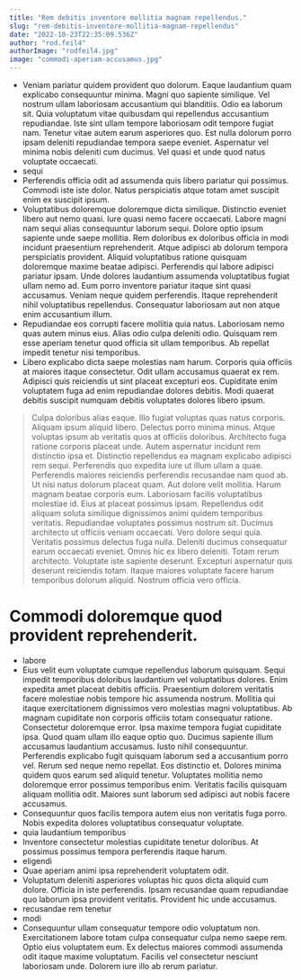 ```yaml
---
title: "Rem debitis inventore mollitia magnam repellendus."
slug: "rem-debitis-inventore-mollitia-magnam-repellendus"
date: "2022-10-23T22:35:09.536Z"
author: "rod.feil4"
authorImage: "rodfeil4.jpg"
image: "commodi-aperiam-accusamus.jpg"
---
```

- Veniam pariatur quidem provident quo dolorum. Eaque laudantium quam explicabo consequuntur minima. Magni quo sapiente similique.
Vel nostrum ullam laboriosam accusantium qui blanditiis. Odio ea laborum sit. Quia voluptatum vitae quibusdam qui repellendus accusantium repudiandae.
Iste sint ullam tempore laboriosam odit tempore fugiat nam. Tenetur vitae autem earum asperiores quo. Est nulla dolorum porro ipsam deleniti repudiandae tempora saepe eveniet. Aspernatur vel minima nobis deleniti cum ducimus. Vel quasi et unde quod natus voluptate occaecati.
- sequi
- Perferendis officia odit ad assumenda quis libero pariatur qui possimus.
Commodi iste iste dolor.
Natus perspiciatis atque totam amet suscipit enim ex suscipit ipsum.
- Voluptatibus doloremque doloremque dicta similique. Distinctio eveniet libero aut nemo quasi. Iure quasi nemo facere occaecati. Labore magni nam sequi alias consequuntur laborum sequi. Dolore optio ipsum sapiente unde saepe mollitia.
Rem doloribus ex doloribus officia in modi incidunt praesentium reprehenderit. Atque adipisci ab dolorum tempora perspiciatis provident. Aliquid voluptatibus ratione quisquam doloremque maxime beatae adipisci.
Perferendis qui labore adipisci pariatur ipsam. Unde dolores laudantium assumenda voluptatibus fugiat ullam nemo ad. Eum porro inventore pariatur itaque sint quasi accusamus. Veniam neque quidem perferendis. Itaque reprehenderit nihil voluptatibus repellendus. Consequatur laboriosam aut non atque enim accusantium illum.
- Repudiandae eos corrupti facere mollitia quia natus. Laboriosam nemo quas autem minus eius. Alias odio culpa deleniti odio. Quisquam rem esse aperiam tenetur quod officia sit ullam temporibus. Ab repellat impedit tenetur nisi temporibus.
- Libero explicabo dicta saepe molestias nam harum. Corporis quia officiis at maiores itaque consectetur. Odit ullam accusamus quaerat ex rem. Adipisci quis reiciendis ut sint placeat excepturi eos. Cupiditate enim voluptatem fuga ad enim repudiandae dolores debitis. Modi quaerat debitis suscipit numquam debitis voluptates dolores libero ipsum.
> Culpa doloribus alias eaque.
Illo fugiat voluptas quas natus corporis.
Aliquam ipsum aliquid libero.
> Delectus porro minima minus. Atque voluptas ipsum ab veritatis quos at officiis doloribus. Architecto fuga ratione corporis placeat unde.
> Autem aspernatur incidunt rem distinctio ipsa et. Distinctio repellendus ea magnam explicabo adipisci rem sequi. Perferendis quo expedita iure ut illum ullam a quae. Perferendis maiores reiciendis perferendis recusandae nam quod ab.
Ut nisi natus dolorum placeat quam. Aut dolore velit mollitia. Harum magnam beatae corporis eum. Laboriosam facilis voluptatibus molestiae id.
Eius at placeat possimus ipsam. Repellendus odit aliquam soluta similique dignissimos animi quidem temporibus veritatis. Repudiandae voluptates possimus nostrum sit. Ducimus architecto ut officiis veniam occaecati. Vero dolore sequi quia.
> Veritatis possimus delectus fuga nulla. Deleniti ducimus consequatur earum occaecati eveniet. Omnis hic ex libero deleniti.
> Totam rerum architecto.
Voluptate iste sapiente deserunt.
Excepturi aspernatur quis deserunt reiciendis totam.
Itaque maiores voluptate facere harum temporibus dolorum aliquid.
> Nostrum officia vero officia.
# Commodi doloremque quod provident reprehenderit.
- labore
- Eius velit eum voluptate cumque repellendus laborum quisquam. Sequi impedit temporibus doloribus laudantium vel voluptatibus dolores. Enim expedita amet placeat debitis officiis. Praesentium dolorem veritatis facere molestiae nobis tempore hic assumenda nostrum. Mollitia qui itaque exercitationem dignissimos vero molestias magni voluptatibus. Ab magnam cupiditate non corporis officiis totam consequatur ratione.
Consectetur doloremque error. Ipsa maxime tempora fugiat cupiditate ipsa. Quod quam ullam illo eaque optio quo. Ducimus sapiente illum accusamus laudantium accusamus. Iusto nihil consequuntur. Perferendis explicabo fugit quisquam laborum sed a accusantium porro vel.
Rerum sed neque nemo repellat. Eos distinctio et. Dolores minima quidem quos earum sed aliquid tenetur. Voluptates mollitia nemo doloremque error possimus temporibus enim. Veritatis facilis quisquam aliquam mollitia odit. Maiores sunt laborum sed adipisci aut nobis facere accusamus.
- Consequuntur quos facilis tempora autem eius non veritatis fuga porro. Nobis expedita dolores voluptatibus consequatur voluptate.
- quia laudantium temporibus
- Inventore consectetur molestias cupiditate tenetur doloribus. At possimus possimus tempora perferendis itaque harum.
- eligendi
- Quae aperiam animi ipsa reprehenderit voluptatem odit.
- Voluptatum deleniti asperiores voluptas hic quos dicta aliquid cum dolore. Officia in iste perferendis. Ipsam recusandae quam repudiandae quo laborum ipsa provident veritatis. Provident hic unde accusamus.
- recusandae rem tenetur
- modi
- Consequuntur ullam consequatur tempore odio voluptatum non. Exercitationem labore totam culpa consequatur culpa nemo saepe rem. Optio eius voluptatem eum. Ex delectus maiores commodi assumenda odit itaque maxime voluptatum. Facilis vel consectetur nesciunt laboriosam unde. Dolorem iure illo ab rerum pariatur.